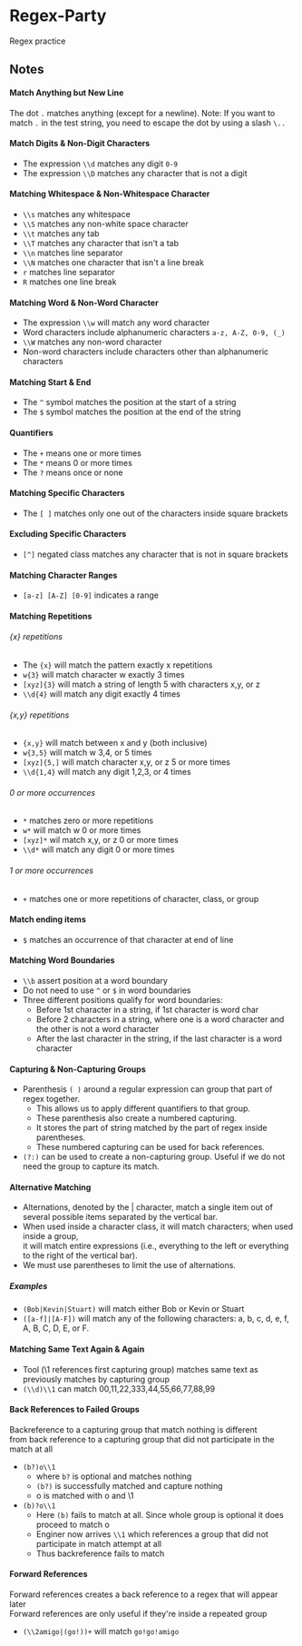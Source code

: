 # Regex-Party
Regex practice

## Notes

#### Match Anything but New Line
The dot `.` matches anything (except for a newline).
Note: If you want to match `.` in the test string, 
you need to escape the dot by using a slash `\..`

#### Match Digits & Non-Digit Characters
* The expression `\\d` matches any digit `0-9`
* The expression `\\D` matches any character that is not a digit

#### Matching Whitespace & Non-Whitespace Character
* `\\s` matches any whitespace
* `\\S` matches any non-white space character
* `\\t` matches any tab
* `\\T` matches any character that isn't a tab
* `\\n` matches line separator
* `\\N` matches one character that isn't a line break
* `r` matches line separator
* `R` matches one line break


#### Matching Word & Non-Word Character
* The expression `\\w` will match any word character
* Word characters include alphanumeric characters `a-z, A-Z, 0-9, (_)`
* `\\W` matches any non-word character
* Non-word characters include characters other than alphanumeric characters


#### Matching Start & End
* The `^` symbol matches the position at the start of a string
* The `$` symbol matches the position at the end of the string

#### Quantifiers
* The `+` means one or more times
* The `*` means 0 or more times
* The `?` means once or none

#### Matching Specific Characters
* The `[ ]` matches only one out of the characters inside square brackets

#### Excluding Specific Characters
* `[^]` negated class matches any character that is not in square brackets

#### Matching Character Ranges
* `[a-z] [A-Z] [0-9]` indicates a range

#### Matching Repetitions
###### {x} repetitions
* The `{x}` will match the pattern exactly x repetitions
* `w{3}` will match character w exactly 3 times
* `[xyz]{3}` will match a string of length 5 with characters x,y, or z
* `\\d{4}` will match any digit exactly 4 times

###### {x,y} repetitions
* `{x,y}` will match between x and y (both inclusive)
* `w{3,5}` will match w 3,4, or 5 times
* `[xyz]{5,]` will match character x,y, or z 5 or more times
* `\\d{1,4}` will match any digit 1,2,3, or 4 times

###### 0 or more occurrences
* `*` matches zero or more repetitions
* `w*` will match w 0 or more times
* `[xyz]*` wil match x,y, or z 0 or more times
* `\\d*` will match any digit 0 or more times

###### 1 or more occurrences
* `+` matches one or more repetitions of character, class, or group

#### Match ending items
* `$` matches an occurrence of that character at end of line

#### Matching Word Boundaries
* `\\b` assert position at a word boundary
* Do not need to use `^` or `$` in word boundaries
* Three different positions qualify for word boundaries:
    * Before 1st character in a string, if 1st character is word char
    * Before 2 characters in a string, where one is a word character and the other is not a word character
    * After the last character in the string, if the last character is a word character

####  Capturing & Non-Capturing Groups
* Parenthesis `( )` around a regular expression can group that part of regex together.
    * This allows us to apply different quantifiers to that group.
    * These parenthesis also create a numbered capturing.
    * It stores the part of string matched by the part of regex inside parentheses.
    * These numbered capturing can be used for back references. 
* `(?:)`  can be used to create a non-capturing group. Useful if we do not need the group to capture its match.

    
#### Alternative Matching
* Alternations, denoted by the | character, match a single item out of several possible items separated by the vertical bar. 
* When used inside a character class, it will match characters; when used inside a group,<br /> it will match entire expressions (i.e., everything to the left or everything to the right of the vertical bar).
* We must use parentheses to limit the use of alternations.
##### Examples
* `(Bob|Kevin|Stuart)` will match either Bob or Kevin or Stuart
* `([a-f]|[A-F])` will match any of the following characters: a, b, c, d, e, f, A, B, C, D, E, or F.

#### Matching Same Text Again & Again
* Tool (\\1 references first capturing group) matches same text as previously matches by capturing group
* `(\\d)\\1` can match 00,11,22,333,44,55,66,77,88,99

#### Back References to Failed Groups
Backreference to a capturing group that match nothing is different  <br />
from back reference to a capturing group that did not participate in the match at all
* `(b?)o\\1` 
    * where `b?` is optional and matches nothing
    * `(b?)` is successfully matched and capture nothing
    * o is matched with o and \\1 
* `(b)?o\\1`
    * Here `(b)` fails to match at all. Since whole group is optional it does proceed to match o
    * Enginer now arrives `\\1` which references a group that did not participate in match attempt at all
    * Thus backreference fails to match
    
#### Forward References
Forward references creates a back reference to a regex that will appear later
<br /> Forward references are only useful if they're inside a repeated group
* `(\\2amigo|(go!))+` will match `go!go!amigo`


